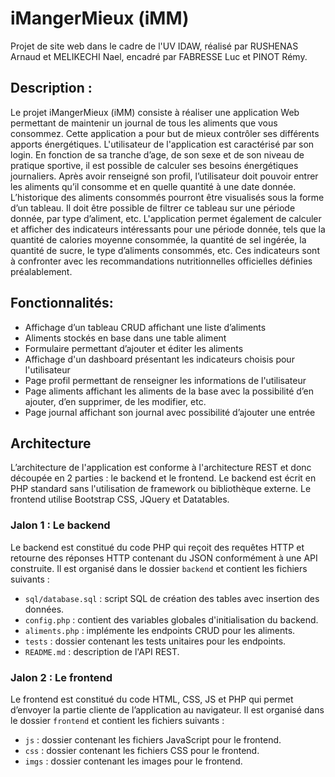 # iMangerMieux (iMM)
Projet de site web dans le cadre de l'UV IDAW, réalisé par RUSHENAS Arnaud et MELIKECHI Nael, encadré par FABRESSE Luc et PINOT Rémy.

## Description :
Le projet iMangerMieux (iMM) consiste à réaliser une application Web permettant de maintenir un journal de tous les aliments que vous consommez. Cette application a pour but de mieux contrôler ses différents apports énergétiques. L'utilisateur de l'application est caractérisé par son login. En fonction de sa tranche d’age, de son sexe et de son niveau de pratique sportive, il est possible de calculer ses besoins énergétiques journaliers. Après avoir renseigné son profil, l’utilisateur doit pouvoir entrer les aliments qu’il consomme et en quelle quantité à une date donnée. L’historique des aliments consommés pourront être visualisés sous la forme d’un tableau. Il doit être possible de filtrer ce tableau sur une période donnée, par type d’aliment, etc. L'application permet également de calculer et afficher des indicateurs intéressants pour une période donnée, tels que la quantité de calories moyenne consommée, la quantité de sel ingérée, la quantité de sucre, le type d’aliments consommés, etc. Ces indicateurs sont à confronter avec les recommandations nutritionnelles officielles définies préalablement. 

## Fonctionnalités:
- Affichage d’un tableau CRUD affichant une liste d’aliments
- Aliments stockés en base dans une table aliment
- Formulaire permettant d’ajouter et éditer les aliments
- Affichage d'un dashboard présentant les indicateurs choisis pour l'utilisateur
- Page profil permettant de renseigner les informations de l'utilisateur
- Page aliments affichant les aliments de la base avec la possibilité d’en ajouter, d’en supprimer, de les modifier, etc.
- Page journal affichant son journal avec possibilité d’ajouter une entrée

## Architecture
L’architecture de l'application est conforme à l'architecture REST et donc découpée en 2 parties : le backend et le frontend. Le backend est écrit en PHP standard sans l'utilisation de framework ou bibliothèque externe. Le frontend utilise Bootstrap CSS, JQuery et Datatables.

### Jalon 1 : Le backend
Le backend est constitué du code PHP qui reçoit des requêtes HTTP et retourne des réponses HTTP contenant du JSON conformément à une API construite. Il est organisé dans le dossier `backend` et contient les fichiers suivants :

- `sql/database.sql` : script SQL de création des tables avec insertion des données.
- `config.php` : contient des variables globales d'initialisation du backend.
- `aliments.php` : implémente les endpoints CRUD pour les aliments.
- `tests` : dossier contenant les tests unitaires pour les endpoints.
- `README.md` : description de l'API REST.

### Jalon 2 : Le frontend
Le frontend est constitué du code HTML, CSS, JS et PHP qui permet d’envoyer la partie cliente de l’application au navigateur. Il est organisé dans le dossier `frontend` et contient les fichiers suivants :

- `js` : dossier contenant les fichiers JavaScript pour le frontend.
- `css` : dossier contenant les fichiers CSS pour le frontend.
- `imgs` : dossier contenant les images pour le frontend.